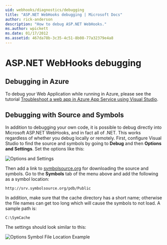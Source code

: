```yaml
---
uid: webhooks/diagnostics/debugging
title: "ASP.NET WebHooks debugging | Microsoft Docs"
author: rick-anderson
description: "How to debug ASP.NET WebHooks."
ms.author: wpickett
ms.date: 01/17/2012
ms.assetid: 467da78b-3c35-4c51-8b08-77a32379e4a8
---
```

# ASP.NET WebHooks debugging

## Debugging in Azure

To debug your Web Application while running in Azure, please see the tutorial [Troubleshoot a web app in Azure App Service using Visual Studio](https://azure.microsoft.com/documentation/articles/web-sites-dotnet-troubleshoot-visual-studio/#webserverlogs).

## Debugging with Source and Symbols

In addition to debugging your own code, it is possible to debug directly into Microsoft ASP.NET WebHooks, and in fact all of .NET. This works regardless of whether you debug locally or remotely. First, configure Visual Studio to find the source and symbols by going to **Debug** and then **Options and Settings**. Set the options like this:

![Options and Settings](_static/SourceSymbols.png)

Then add a link to [symbolsource.org](http://www.symbolsource.org/Public) for downloading the source and symbols. Go to the **Symbols** tab of the menu above and add the following as a symbol location:

```
http://srv.symbolsource.org/pdb/Public
```

In addition, make sure that the cache directory has a short name; otherwise the file names can get too long which will cause the symbols to not load. A sample path is:

```
C:\SymCache
```

The settings should look similar to this:

![Options Symbol File Location Example](_static/SymSource.png)

